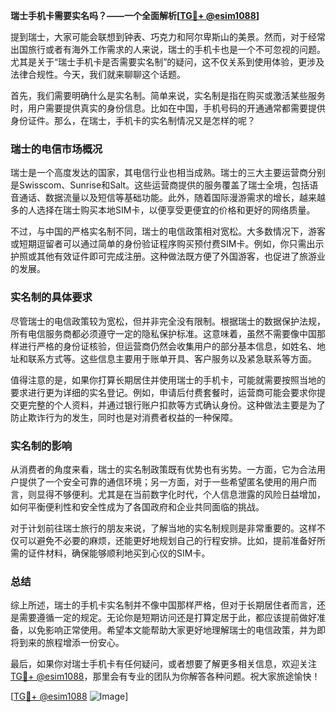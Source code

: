 **瑞士手机卡需要实名吗？——一个全面解析[[TG💪+ @esim1088](https://t.me/s/esim1088)]**

提到瑞士，大家可能会联想到钟表、巧克力和阿尔卑斯山的美景。然而，对于经常出国旅行或者有海外工作需求的人来说，瑞士的手机卡也是一个不可忽视的问题。尤其是关于“瑞士手机卡是否需要实名制”的疑问，这不仅关系到使用体验，更涉及法律合规性。今天，我们就来聊聊这个话题。

首先，我们需要明确什么是实名制。简单来说，实名制是指在购买或激活某些服务时，用户需要提供真实的身份信息。比如在中国，手机号码的开通通常都需要提供身份证件。那么，在瑞士，手机卡的实名制情况又是怎样的呢？

### 瑞士的电信市场概况

瑞士是一个高度发达的国家，其电信行业也相当成熟。瑞士的三大主要运营商分别是Swisscom、Sunrise和Salt。这些运营商提供的服务覆盖了瑞士全境，包括语音通话、数据流量以及短信等基础功能。此外，随着国际漫游需求的增长，越来越多的人选择在瑞士购买本地SIM卡，以便享受更便宜的价格和更好的网络质量。

不过，与中国的严格实名制不同，瑞士的电信政策相对宽松。大多数情况下，游客或短期逗留者可以通过简单的身份验证程序购买预付费SIM卡。例如，你只需出示护照或其他有效证件即可完成注册。这种做法既方便了外国游客，也促进了旅游业的发展。

### 实名制的具体要求

尽管瑞士的电信政策较为宽松，但并非完全没有限制。根据瑞士的数据保护法规，所有电信服务商都必须遵守一定的隐私保护标准。这意味着，虽然不需要像中国那样进行严格的身份证核验，但运营商仍然会收集用户的部分基本信息，如姓名、地址和联系方式等。这些信息主要用于账单开具、客户服务以及紧急联系等方面。

值得注意的是，如果你打算长期居住并使用瑞士的手机卡，可能就需要按照当地的要求进行更为详细的实名登记。例如，申请后付费套餐时，运营商可能会要求你提交更完整的个人资料，并通过银行账户扣款等方式确认身份。这种做法主要是为了防止欺诈行为的发生，同时也是对消费者权益的一种保障。

### 实名制的影响

从消费者的角度来看，瑞士的实名制政策既有优势也有劣势。一方面，它为合法用户提供了一个安全可靠的通信环境；另一方面，对于一些希望匿名使用的用户而言，则显得不够便利。尤其是在当前数字化时代，个人信息泄露的风险日益增加，如何平衡便利性和安全性成为了各国政府和企业共同面临的挑战。

对于计划前往瑞士旅行的朋友来说，了解当地的实名制规则是非常重要的。这样不仅可以避免不必要的麻烦，还能更好地规划自己的行程安排。比如，提前准备好所需的证件材料，确保能够顺利地买到心仪的SIM卡。

### 总结

综上所述，瑞士的手机卡实名制并不像中国那样严格，但对于长期居住者而言，还是需要遵循一定的规定。无论你是短期访问还是打算定居于此，都应该提前做好准备，以免影响正常使用。希望本文能帮助大家更好地理解瑞士的电信政策，并为即将到来的旅程增添一份安心。

最后，如果你对瑞士手机卡有任何疑问，或者想要了解更多相关信息，欢迎关注[TG💪+ @esim1088](https://t.me/s/esim1088)，那里会有专业的团队为你解答各种问题。祝大家旅途愉快！

[[TG💪+ @esim1088](https://t.me/s/esim1088) ![Image](https://i.postimg.cc/4NQfJmqS/Snipaste-2025-05-13-00-14-12.png)]